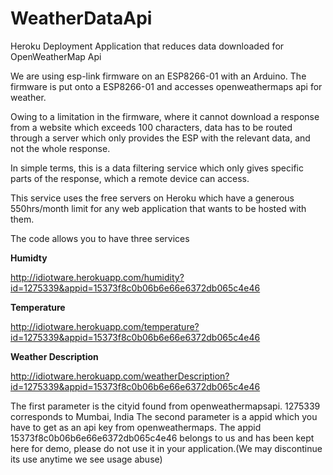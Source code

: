 # WeatherDataApi

Heroku Deployment Application that reduces data downloaded for OpenWeatherMap Api

We are using esp-link firmware on an ESP8266-01 with an Arduino. The firmware is put onto a ESP8266-01 and accesses openweathermaps api for weather.

Owing to a limitation in the firmware, where it cannot download a response from a website which exceeds 100 characters, data has to be routed through a server which only provides the ESP with the relevant data, and not the whole response. 

In simple terms, this is a data filtering service which only gives specific parts of the response, which a remote device can access.

This service uses the free servers on Heroku which have a generous 550hrs/month limit for any web application that wants to be hosted with them.

The code allows you to have three services 

**Humidty**

http://idiotware.herokuapp.com/humidity?id=1275339&appid=15373f8c0b06b6e66e6372db065c4e46

**Temperature**

http://idiotware.herokuapp.com/temperature?id=1275339&appid=15373f8c0b06b6e66e6372db065c4e46

**Weather Description**

http://idiotware.herokuapp.com/weatherDescription?id=1275339&appid=15373f8c0b06b6e66e6372db065c4e46

The first parameter is the cityid found from openweathermapsapi. 1275339 corresponds to Mumbai, India
The second parameter is a appid which you have to get as an api key from openweathermaps. The appid 15373f8c0b06b6e66e6372db065c4e46 belongs to us and has been kept here for demo, please do not use it in your application.(We may discontinue its use anytime we see usage abuse)


